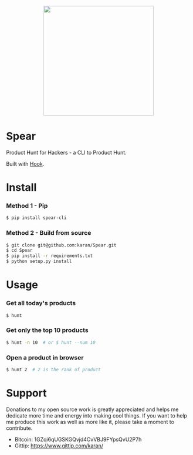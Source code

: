 <p align="center">
  <img src="http://i.imgur.com/6VXbXnv.jpg" width="300px" />
</p>

Spear
=====

Product Hunt for Hackers - a CLI to Product Hunt. 

Built with [Hook](https://github.com/karan/Hook).

Install
=====

### Method 1 - Pip

```bash
$ pip install spear-cli
````

### Method 2 - Build from source

```bash
$ git clone git@github.com:karan/Spear.git
$ cd Spear
$ pip install -r requirements.txt
$ python setup.py install
```

Usage
====

### Get all today's products

```bash
$ hunt
```

### Get only the top 10 products

```bash
$ hunt -n 10  # or $ hunt --num 10
```

### Open a product in browser

```bash
$ hunt 2  # 2 is the rank of product
```

Support
======

Donations to my open source work is greatly appreciated and helps me dedicate more time and energy into making cool things. If you want to help me produce this work as well as more like it, please take a moment to contribute.

- Bitcoin: 1GZqi6qUGSKGQvjd4CvVBJ9FYpsQvU2P7h
- Gittip: https://www.gittip.com/karan/

